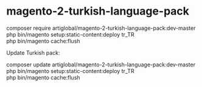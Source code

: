 # magento-2-turkish-language-pack

composer require artiglobal/magento-2-turkish-language-pack:dev-master <br/>
php bin/magento setup:static-content:deploy tr_TR <br/>
php bin/magento cache:flush <br/>


Update Turkish pack:<br/> 

composer update artiglobal/magento-2-turkish-language-pack:dev-master <br/>
php bin/magento setup:static-content:deploy tr_TR <br/>
php bin/magento cache:flush <br/>
